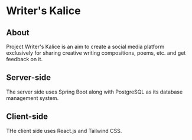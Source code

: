# Writer's Kalice

## About
Project Writer's Kalice is an aim to create a social media platform exclusively for sharing creative writing compositions, poems, etc. and get feedback on it.

## Server-side
The server side uses Spring Boot along with PostgreSQL as its database management system.

## Client-side
THe client side uses React.js and Tailwind CSS.
